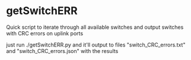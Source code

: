 # getSwitchERR
Quick script to iterate through all available switches and output switches with CRC errors on uplink ports

just run ./getSwitchERR.py and it'll output to files "switch_CRC_errors.txt" and "switch_CRC_errors.json" with the results

